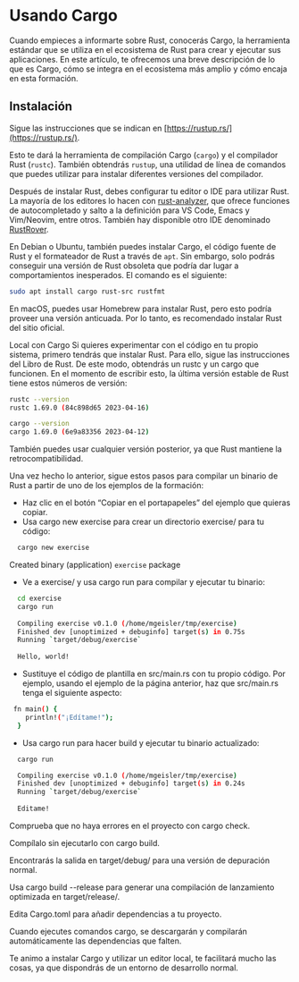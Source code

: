 # Usando Cargo

Cuando empieces a informarte sobre Rust, conocerás Cargo, la herramienta estándar que se utiliza en el ecosistema de Rust para crear y ejecutar sus aplicaciones. En este artículo, te ofrecemos una breve descripción de lo que es Cargo, cómo se integra en el ecosistema más amplio y cómo encaja en esta formación.

## Instalación

Sigue las instrucciones que se indican en [https://rustup.rs/](https://rustup.rs/).

Esto te dará la herramienta de compilación Cargo (`cargo`) y el compilador Rust (`rustc`). También obtendrás `rustup`, una utilidad de línea de comandos que puedes utilizar para instalar diferentes versiones del compilador.

Después de instalar Rust, debes configurar tu editor o IDE para utilizar Rust. La mayoría de los editores lo hacen con [rust-analyzer](https://rust-analyzer.github.io/), que ofrece funciones de autocompletado y salto a la definición para VS Code, Emacs y Vim/Neovim, entre otros. También hay disponible otro IDE denominado [RustRover](https://www.jetbrains.com/rust/).

En Debian o Ubuntu, también puedes instalar Cargo, el código fuente de Rust y el formateador de Rust a través de `apt`. Sin embargo, solo podrás conseguir una versión de Rust obsoleta que podría dar lugar a comportamientos inesperados. El comando es el siguiente:

```bash
sudo apt install cargo rust-src rustfmt
```

En macOS, puedes usar Homebrew para instalar Rust, pero esto podría proveer una versión anticuada. Por lo tanto, es recomendado instalar Rust del sitio oficial.

Local con Cargo
Si quieres experimentar con el código en tu propio sistema, primero tendrás que instalar Rust. Para ello, sigue las instrucciones del Libro de Rust. De este modo, obtendrás un rustc y un cargo que funcionen. En el momento de escribir esto, la última versión estable de Rust tiene estos números de versión:

```bash
rustc --version
rustc 1.69.0 (84c898d65 2023-04-16)

cargo --version
cargo 1.69.0 (6e9a83356 2023-04-12)
```

También puedes usar cualquier versión posterior, ya que Rust mantiene la retrocompatibilidad.

Una vez hecho lo anterior, sigue estos pasos para compilar un binario de Rust a partir de uno de los ejemplos de la formación:
 * Haz clic en el botón “Copiar en el portapapeles” del ejemplo que quieras copiar.
 * Usa cargo new exercise para crear un directorio exercise/ para tu código:
 
```bash
  cargo new exercise
```

  Created binary (application) `exercise` package

 * Ve a exercise/ y usa cargo run para compilar y ejecutar tu binario:

```bash
  cd exercise
  cargo run
   
  Compiling exercise v0.1.0 (/home/mgeisler/tmp/exercise)
  Finished dev [unoptimized + debuginfo] target(s) in 0.75s
  Running `target/debug/exercise`
  
  Hello, world!
```


 * Sustituye el código de plantilla en src/main.rs con tu propio código. Por ejemplo, usando el ejemplo de la página anterior, haz que src/main.rs tenga el siguiente aspecto:
  
```bash
 fn main() {
    println!("¡Edítame!");
  }
```

 * Usa cargo run para hacer build y ejecutar tu binario actualizado:
```bash
  cargo run

  Compiling exercise v0.1.0 (/home/mgeisler/tmp/exercise)
  Finished dev [unoptimized + debuginfo] target(s) in 0.24s
  Running `target/debug/exercise`
  
  Editame!
```

Comprueba que no haya errores en el proyecto con cargo check. 

Compílalo sin ejecutarlo con cargo build.

Encontrarás la salida en target/debug/ para una versión de depuración normal. 

Usa cargo build --release para generar una compilación de lanzamiento optimizada en target/release/.

Edita Cargo.toml para añadir dependencias a tu proyecto.

Cuando ejecutes comandos cargo, se descargarán y compilarán automáticamente las dependencias que falten.

Te animo a instalar Cargo y utilizar un editor local, te facilitará mucho las cosas, ya que dispondrás de un entorno de desarrollo normal.